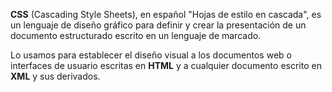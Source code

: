 **CSS** (Cascading Style Sheets), en español "Hojas de estilo en cascada", es un lenguaje de diseño gráfico para definir y crear la presentación de un documento estructurado escrito en un lenguaje de marcado.

Lo usamos para establecer el diseño visual a los documentos web o interfaces de usuario escritas en **HTML** y a cualquier documento escrito en **XML** y sus derivados.
